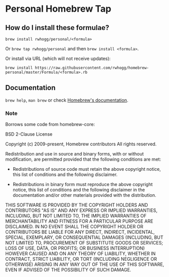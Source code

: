 # Personal Homebrew Tap

## How do I install these formulae?
`brew install rwhogg/personal/<formula>`

Or `brew tap rwhogg/personal` and then `brew install <formula>`.

Or install via URL (which will not receive updates):

```
brew install https://raw.githubusercontent.com/rwhogg/homebrew-personal/master/Formula/<formula>.rb
```

## Documentation
`brew help`, `man brew` or check [Homebrew's documentation](https://docs.brew.sh).

### Note

Borrows some code from homebrew-core:

BSD 2-Clause License

Copyright (c) 2009-present, Homebrew contributors
All rights reserved.

Redistribution and use in source and binary forms, with or without
modification, are permitted provided that the following conditions are met:

* Redistributions of source code must retain the above copyright notice, this
  list of conditions and the following disclaimer.

* Redistributions in binary form must reproduce the above copyright notice,
  this list of conditions and the following disclaimer in the documentation
  and/or other materials provided with the distribution.

THIS SOFTWARE IS PROVIDED BY THE COPYRIGHT HOLDERS AND CONTRIBUTORS "AS IS"
AND ANY EXPRESS OR IMPLIED WARRANTIES, INCLUDING, BUT NOT LIMITED TO, THE
IMPLIED WARRANTIES OF MERCHANTABILITY AND FITNESS FOR A PARTICULAR PURPOSE ARE
DISCLAIMED. IN NO EVENT SHALL THE COPYRIGHT HOLDER OR CONTRIBUTORS BE LIABLE
FOR ANY DIRECT, INDIRECT, INCIDENTAL, SPECIAL, EXEMPLARY, OR CONSEQUENTIAL
DAMAGES (INCLUDING, BUT NOT LIMITED TO, PROCUREMENT OF SUBSTITUTE GOODS OR
SERVICES; LOSS OF USE, DATA, OR PROFITS; OR BUSINESS INTERRUPTION) HOWEVER
CAUSED AND ON ANY THEORY OF LIABILITY, WHETHER IN CONTRACT, STRICT LIABILITY,
OR TORT (INCLUDING NEGLIGENCE OR OTHERWISE) ARISING IN ANY WAY OUT OF THE USE
OF THIS SOFTWARE, EVEN IF ADVISED OF THE POSSIBILITY OF SUCH DAMAGE.
